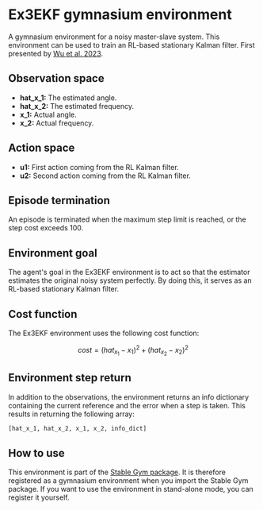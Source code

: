 # Ex3EKF gymnasium environment

A gymnasium environment for a noisy master-slave system. This environment can be used to train an RL-based stationary Kalman filter. First presented by [Wu et al. 2023](https://www.sciencedirect.com/science/article/pii/S0005109823001528).

## Observation space

* **hat\_x\_1:** The estimated angle.
* **hat\_x\_2:** The estimated frequency.
* **x\_1:** Actual angle.
* **x\_2:** Actual frequency.

## Action space

* **u1:** First action coming from the RL Kalman filter.
* **u2:** Second action coming from the RL Kalman filter.

## Episode termination

An episode is terminated when the maximum step limit is reached, or the step cost exceeds 100.

## Environment goal

The agent's goal in the Ex3EKF environment is to act so that the estimator estimates the original noisy system perfectly. By doing this, it serves as an RL-based stationary Kalman filter.

## Cost function

The Ex3EKF environment uses the following cost function:

$$
cost = (hat_x_1 - x_1)^2 + (hat_x_2 - x_2)^2
$$

## Environment step return

In addition to the observations, the environment returns an info dictionary containing the current reference and the error when a step is taken. This results in returning the following array:

```python
[hat_x_1, hat_x_2, x_1, x_2, info_dict]
```

## How to use

This environment is part of the [Stable Gym package](https://github.com/rickstaa/stable-gym). It is therefore registered as a gymnasium environment when you import the Stable Gym package. If you want to use the environment in stand-alone mode, you can register it yourself.
